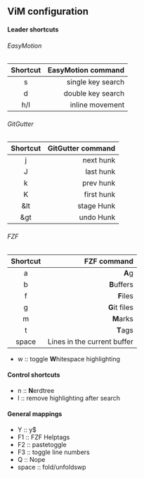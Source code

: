## ViM configuration

#### Leader shortcuts

###### EasyMotion

**Shortcut** | **EasyMotion command**
:----: | ----:
s | single key search
d | double key search
h/l | inline movement


###### GitGutter

**Shortcut** | **GitGutter command**
:----: | ----:
j | next hunk
J | last hunk
k | prev hunk
K | first hunk
&lt | stage Hunk
&gt | undo Hunk


###### FZF
**Shortcut** | **FZF command**
:----: | ----:
a | **A**g
b | **B**uffers
f | **F**iles
g | **G**it files
m | **M**arks
t | **T**ags
space | Lines in the current buffer


* w :: toggle **W**hitespace highlighting

#### Control shortcuts
* n :: **N**erdtree
* l :: remove highlighting after search

#### General mappings
* Y :: y$
* F1 :: FZF Helptags
* F2 :: pastetoggle
* F3 :: toggle line numbers
* Q :: Nope
* space :: fold/unfoldswp

